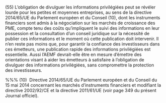 (55) L’obligation de divulguer les informations privilégiées peut se révéler lourde pour les petites et moyennes entreprises, au sens de la directive 2014/65/UE du Parlement européen et du Conseil (10), dont les instruments financiers sont admis à la négociation sur les marchés de croissance des PME, compte tenu des coûts qu’impliquent le suivi des informations en leur possession et la consultation d’un conseil juridique sur la nécessité de publier ces informations et le moment où cette publication doit intervenir. Il n’en reste pas moins que, pour garantir la confiance des investisseurs dans ces émetteurs, une publication rapide des informations privilégiées est essentielle. Aussi l’AEMF devrait-elle être en mesure d’émettre des orientations visant à aider les émetteurs à satisfaire à l’obligation de divulguer des informations privilégiées, sans compromettre la protection des investisseurs.

%%% (10)  Directive 2014/65/UE du Parlement européen et du Conseil du 15 mai 2014 concernant les marchés d’instruments financiers et modifiant la directive 2002/92/CE et la directive 2011/61/UE (voir page 349 du présent Journal officiel).